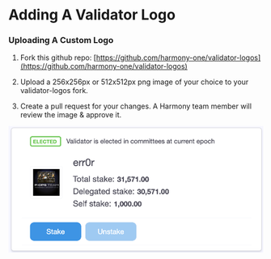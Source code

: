 # Adding A Validator Logo

### Uploading A Custom Logo

1. Fork this github repo: [https://github.com/harmony-one/validator-logos](https://github.com/harmony-one/validator-logos)

2. Upload a 256x256px or 512x512px png image of your choice to your validator-logos fork.

3. Create a pull request for your changes. A Harmony team member will review the image & approve it.

![Example custom logo display](../../.gitbook/assets/screen-shot-2020-03-07-at-11.34.55-am.png)

